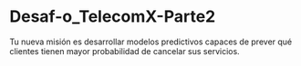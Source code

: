 # Desaf-o_TelecomX-Parte2
Tu nueva misión es desarrollar modelos predictivos capaces de prever qué clientes tienen mayor probabilidad de cancelar sus servicios.
